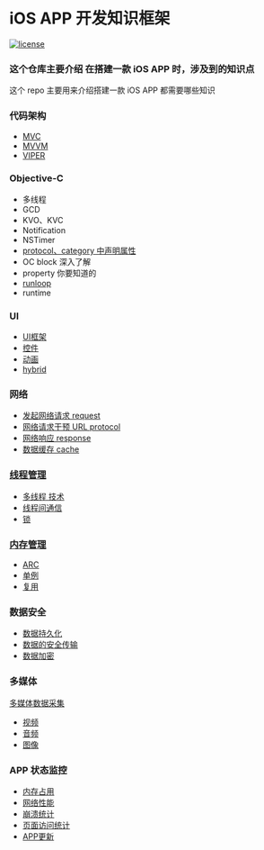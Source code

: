 
# iOS APP 开发知识框架

[![license](https://img.shields.io/badge/license-Attribution--NonCommercial%204.0%20-brightgreen.svg)](https://github.com/doocs/advanced-java/blob/master/LICENSE)


### 这个仓库主要介绍 在搭建一款 iOS APP 时，涉及到的知识点

这个 repo 主要用来介绍搭建一款 iOS APP 都需要哪些知识

### 代码架构
 - [MVC](/Architecture/MVC.md)
 - [MVVM](/Architecture/MVVM.md)
 - [VIPER](/Architecture/VIPER.md)  
 
### Objective-C
- 多线程
- GCD
- KVO、KVC
- Notification
- NSTimer
- [protocol、category 中声明属性](/Objective-C/protocol&category.md)
- OC block 深入了解
- property 你要知道的
- [runloop](/Objective-C/runloop.md)   
- runtime

### UI
 - [UI框架](www.baidu.com) 
 - [控件]()
 - [动画]()
 - [hybrid]()

### 网络
 - [发起网络请求 request]()
 - [网络请求干预 URL protocol]()
 - [网络响应 response]()
 - [数据缓存 cache]()

### [线程管理]()
 - [多线程 技术]()
 - [线程间通信]()
 - [锁]()

### [内存管理]()

 - [ARC]()
 - [单例]()
 - [复用]()

### 数据安全

 - [数据持久化]()
 - [数据的安全传输]()
 - [数据加密]()

### 多媒体

 [多媒体数据采集]()
 - [视频]()
 - [音频]()
 - [图像]()

 ### APP 状态监控

 - [内存占用]()
 - [网络性能]()
 - [崩溃统计]()
 - [页面访问统计]()
 - [APP更新]()


